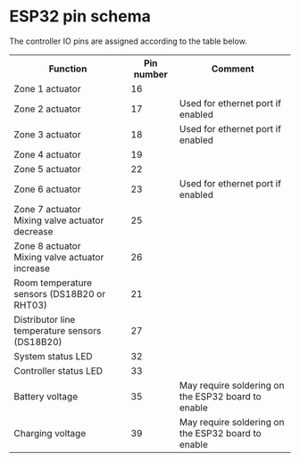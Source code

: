<h1>ESP32 pin schema</h1>

The controller IO pins are assigned according to the table below.
<table>
  <tr><th>Function<th>Pin number<th>Comment</tr>
  <tr><td>Zone 1 actuator<td>16<td></tr>
  <tr><td>Zone 2 actuator<td>17<td>Used for ethernet port if enabled</tr>
  <tr><td>Zone 3 actuator<td>18<td>Used for ethernet port if enabled</tr>
  <tr><td>Zone 4 actuator<td>19<td></tr>
  <tr><td>Zone 5 actuator<td>22<td></tr>
  <tr><td>Zone 6 actuator<td>23<td>Used for ethernet port if enabled</tr>
  <tr><td>Zone 7 actuator<br>Mixing valve actuator decrease<td>25<td></tr>
  <tr><td>Zone 8 actuator<br>Mixing valve actuator increase<td>26<td></tr>
  <tr><td>Room temperature sensors (DS18B20 or RHT03)<td>21<td></tr>
  <tr><td>Distributor line temperature sensors (DS18B20)<td>27<td></tr>
  <tr><td>System status LED<td>32<td></tr>
  <tr><td>Controller status LED<td>33<td></tr>  
  <tr><td>Battery voltage<td>35<td>May require soldering on the ESP32 board to enable</tr>
  <tr><td>Charging voltage<td>39<td>May require soldering on the ESP32 board to enable</tr>
</table>
